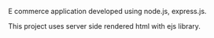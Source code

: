 E commerce application developed using node.js, express.js. 

This project uses server side rendered html with ejs library. 

